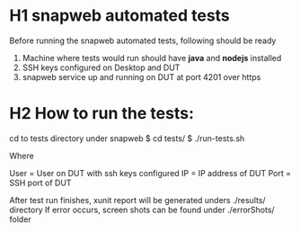 # H1 snapweb automated tests

Before running the snapweb automated tests, following should be ready

1. Machine where tests would run should have **java** and **nodejs** installed
2. SSH keys configured on Desktop and DUT
3. snapweb service up and running on DUT at port 4201 over https

# H2 How to run the tests:

cd to tests directory under snapweb
$ cd tests/
$ ./run-tests.sh <User> <IP> <Port>

Where 

User = User on DUT with ssh keys configured
IP = IP address of DUT
Port = SSH port of DUT

After test run finishes, xunit report will be generated unders ./results/ directory
If error occurs, screen shots can be found under ./errorShots/ folder
